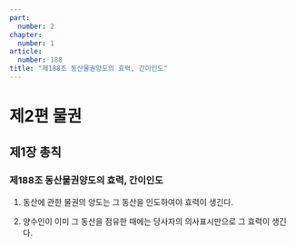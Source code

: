 ```yaml
---
part:
  number: 2
chapter:
  number: 1
article:
  number: 188
title: "제188조 동산물권양도의 효력, 간이인도"
---
```


# 제2편 물권

## 제1장 총칙

### 제188조 동산물권양도의 효력, 간이인도

1. 동산에 관한 물권의 양도는 그 동산을 인도하여야 효력이 생긴다.

2. 양수인이 이미 그 동산을 점유한 때에는 당사자의 의사표시만으로 그 효력이 생긴다.
